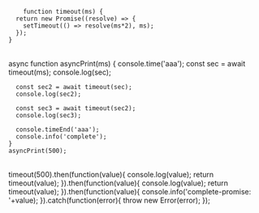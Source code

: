 
    	function timeout(ms) {
	  return new Promise((resolve) => {
	    setTimeout(() => resolve(ms*2), ms);
	  });
	}
    	
	async function asyncPrint(ms) {
	  console.time('aaa');
	  const sec = await timeout(ms);
	  console.log(sec);

	  const sec2 = await timeout(sec);
	  console.log(sec2);

	  const sec3 = await timeout(sec2);
	  console.log(sec3);

	  console.timeEnd('aaa');
	  console.info('complete');
	}
	asyncPrint(500);
    	
	timeout(500).then(function(value){
		console.log(value);
		return timeout(value);
	}).then(function(value){
		console.log(value);
		return timeout(value);
	}).then(function(value){
		console.info('complete-promise: '+value);
	}).catch(function(error){
		throw new Error(error);
	});

